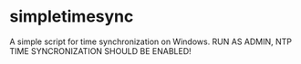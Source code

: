 # simpletimesync 
A simple script for time synchronization on Windows.
RUN AS ADMIN, NTP TIME SYNCRONIZATION SHOULD BE ENABLED!
